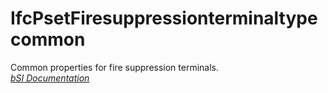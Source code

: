 IfcPsetFiresuppressionterminaltypecommon
========================================
Common properties for fire suppression terminals.  
[ _bSI
Documentation_](https://standards.buildingsmart.org/IFC/DEV/IFC4_2/FINAL/HTML/schema/ifcplumbingfireprotectiondomain/pset/pset_firesuppressionterminaltypecommon.htm)


